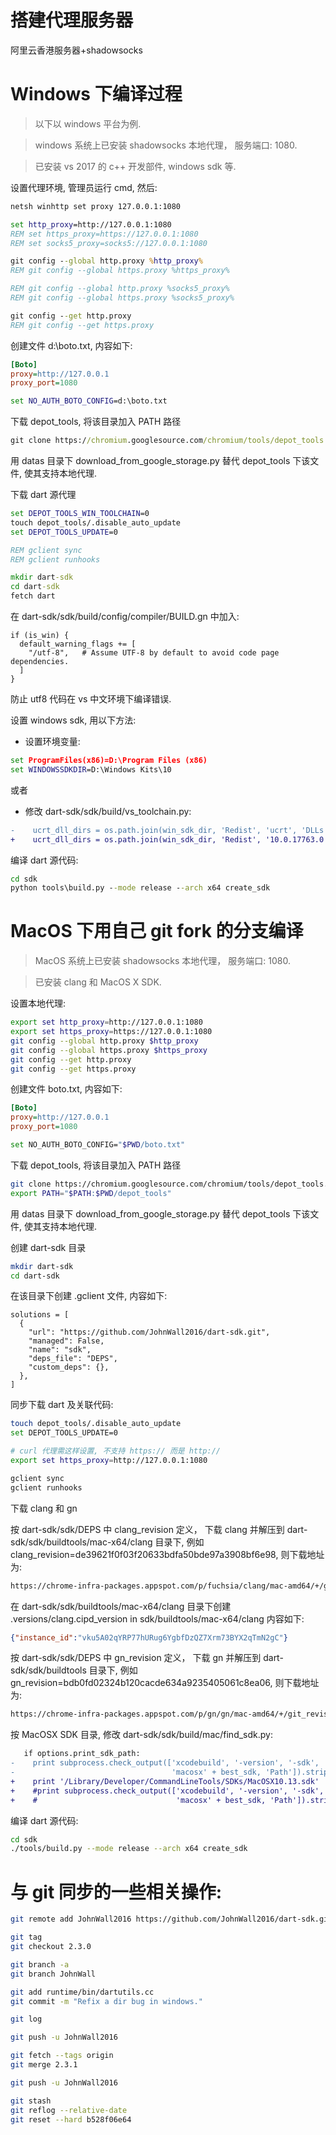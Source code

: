 # 搭建代理服务器
阿里云香港服务器+shadowsocks

# Windows 下编译过程
> 以下以 windows 平台为例.

> windows 系统上已安装 shadowsocks 本地代理， 服务端口: 1080. 

>已安装 vs 2017 的 c++ 开发部件, windows sdk 等.

设置代理环境, 管理员运行 cmd, 然后:
```cmd
netsh winhttp set proxy 127.0.0.1:1080

set http_proxy=http://127.0.0.1:1080
REM set https_proxy=https://127.0.0.1:1080
REM set socks5_proxy=socks5://127.0.0.1:1080

git config --global http.proxy %http_proxy%
REM git config --global https.proxy %https_proxy%

REM git config --global http.proxy %socks5_proxy% 
REM git config --global https.proxy %socks5_proxy% 

git config --get http.proxy
REM git config --get https.proxy
``` 

创建文件 d:\boto.txt, 内容如下:
```ini
[Boto] 
proxy=http://127.0.0.1
proxy_port=1080
```
```cmd
set NO_AUTH_BOTO_CONFIG=d:\boto.txt
```

下载 depot_tools, 将该目录加入 PATH 路径
```cmd
git clone https://chromium.googlesource.com/chromium/tools/depot_tools.git
```
用 datas 目录下 download_from_google_storage.py 替代 depot_tools 下该文件, 使其支持本地代理.

下载 dart 源代理
```cmd
set DEPOT_TOOLS_WIN_TOOLCHAIN=0
touch depot_tools/.disable_auto_update
set DEPOT_TOOLS_UPDATE=0

REM gclient sync
REM gclient runhooks

mkdir dart-sdk
cd dart-sdk
fetch dart
```

在 dart-sdk/sdk/build/config/compiler/BUILD.gn 中加入:
```gn
if (is_win) {
  default_warning_flags += [
    "/utf-8",   # Assume UTF-8 by default to avoid code page dependencies.
  ]
}
```
防止 utf8 代码在 vs 中文环境下编译错误.

设置 windows sdk, 用以下方法:
- 设置环境变量:
```cmd
set ProgramFiles(x86)=D:\Program Files (x86)
set WINDOWSSDKDIR=D:\Windows Kits\10
```
或者
- 修改 dart-sdk/sdk/build/vs_toolchain.py:
```diff
-    ucrt_dll_dirs = os.path.join(win_sdk_dir, 'Redist', 'ucrt', 'DLLs',
+    ucrt_dll_dirs = os.path.join(win_sdk_dir, 'Redist', '10.0.17763.0', 'ucrt', 'DLLs',
```

编译 dart 源代码:
```cmd
cd sdk
python tools\build.py --mode release --arch x64 create_sdk
```

# MacOS 下用自己 git fork 的分支编译

> MacOS 系统上已安装 shadowsocks 本地代理， 服务端口: 1080. 

> 已安装 clang 和 MacOS X SDK.

设置本地代理:
```bash
export set http_proxy=http://127.0.0.1:1080
export set https_proxy=https://127.0.0.1:1080
git config --global http.proxy $http_proxy
git config --global https.proxy $https_proxy
git config --get http.proxy
git config --get https.proxy
```

创建文件 boto.txt, 内容如下:
```ini
[Boto] 
proxy=http://127.0.0.1
proxy_port=1080
```
```bash
set NO_AUTH_BOTO_CONFIG="$PWD/boto.txt"
```

下载 depot_tools, 将该目录加入 PATH 路径
```bash
git clone https://chromium.googlesource.com/chromium/tools/depot_tools.git
export PATH="$PATH:$PWD/depot_tools"
```

用 datas 目录下 download_from_google_storage.py 替代 depot_tools 下该文件, 使其支持本地代理.

创建 dart-sdk 目录
```bash
mkdir dart-sdk
cd dart-sdk
```

在该目录下创建 .gclient 文件, 内容如下:
```gclient
solutions = [
  {
    "url": "https://github.com/JohnWall2016/dart-sdk.git",
    "managed": False,
    "name": "sdk",
    "deps_file": "DEPS",
    "custom_deps": {},
  },
]
```

同步下载 dart 及关联代码:
```bash
touch depot_tools/.disable_auto_update
set DEPOT_TOOLS_UPDATE=0

# curl 代理需这样设置, 不支持 https:// 而是 http://
export set https_proxy=http://127.0.0.1:1080

gclient sync
gclient runhooks
```

下载 clang 和 gn

按 dart-sdk/sdk/DEPS 中 clang_revision 定义， 下载 clang 并解压到 dart-sdk/sdk/buildtools/mac-x64/clang 目录下, 例如 clang_revision=de39621f0f03f20633bdfa50bde97a3908bf6e98, 则下载地址为:
```bash
https://chrome-infra-packages.appspot.com/p/fuchsia/clang/mac-amd64/+/git_revision:de39621f0f03f20633bdfa50bde97a3908bf6e98
```

在 dart-sdk/sdk/buildtools/mac-x64/clang 目录下创建 .versions/clang.cipd_version in sdk/buildtools/mac-x64/clang 内容如下:
```json 
{"instance_id":"vku5A02qYRP77hURug6YgbfDzQZ7Xrm73BYX2qTmN2gC"}
```

按 dart-sdk/sdk/DEPS 中 gn_revision 定义， 下载 gn 并解压到 dart-sdk/sdk/buildtools 目录下, 例如 gn_revision=bdb0fd02324b120cacde634a9235405061c8ea06, 则下载地址为:
```bash
https://chrome-infra-packages.appspot.com/p/gn/gn/mac-amd64/+/git_revision:bdb0fd02324b120cacde634a9235405061c8ea06
```

按 MacOSX SDK 目录, 修改 dart-sdk/sdk/build/mac/find_sdk.py:
```diff
   if options.print_sdk_path:
-    print subprocess.check_output(['xcodebuild', '-version', '-sdk',
-                                   'macosx' + best_sdk, 'Path']).strip()
+    print '/Library/Developer/CommandLineTools/SDKs/MacOSX10.13.sdk'
+    #print subprocess.check_output(['xcodebuild', '-version', '-sdk',
+    #                               'macosx' + best_sdk, 'Path']).strip()
```

编译 dart 源代码:
```bash
cd sdk
./tools/build.py --mode release --arch x64 create_sdk
```

# 与 git 同步的一些相关操作:
```bash
git remote add JohnWall2016 https://github.com/JohnWall2016/dart-sdk.git

git tag
git checkout 2.3.0

git branch -a
git branch JohnWall

git add runtime/bin/dartutils.cc
git commit -m "Refix a dir bug in windows."

git log

git push -u JohnWall2016

git fetch --tags origin
git merge 2.3.1

git push -u JohnWall2016

git stash
git reflog --relative-date
git reset --hard b528f06e64
```